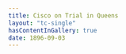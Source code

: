 ```yaml
---
title: Cisco on Trial in Queens
layout:	"tc-single"
hasContentInGallery: true
date: 1896-09-03
---
```

